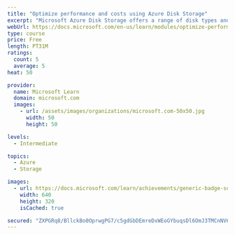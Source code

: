 ```yaml
---
title: "Optimize performance and costs using Azure Disk Storage"
excerpt: "Microsoft Azure Disk Storage offers a range of disk types and capabilities that enable you to optimize application performance and costs in specific scenarios. In this module, you'll learn more about how disk performance works, identify Azure Disk Storage capabilities, and performance-scaling options."
webUrl: https://docs.microsoft.com/en-us/learn/modules/optimize-performance-and-costs-using-azure-disk-storage/
type: course
price: Free
length: PT31M
ratings:
  count: 5
  average: 5
heat: 50

provider:
  name: Microsoft Learn
  domain: microsoft.com
  images:
    - url: /assets/images/organizations/microsoft.com-50x50.jpg
      width: 50
      height: 50

levels:
  - Intermediate

topics:
  - Azure
  - Storage

images:
  - url: https://docs.microsoft.com/learn/achievements/generic-badge-social.png
    width: 640
    height: 320
    isCached: true

secured: "ZXPGRq8/BllckBo0OprwgPG7/c5gdGbDEmreDxWEoGYbuqsDl6OmJ3TMCnNV6OMZ3SRq/bEuK8eiN/3s/3Rutnu6ZCttiHMCsDbNsA0Dxvww5ZGIE25JXaBz35u0MsEDcg3KyaRJwMg7IscdmjBp/jACsKJYT0WdqR3VyzJeAUBH2+pCFa5tn2TaIYcc5eZNTQJmfsPy1Xc5jTQnMeC0DNPrTBXBhNwp9xFjLvtM9SrufaQAtoXq8n/rt1y9Dr2Wfckti2G9wf+4R5ydUFWEIuNhEUIDOJBJvBBZ3600/rHn6+S8K38hBfjTHDgSybp2IFO9jRypheOFBOfToWzK4sWkHaBXCJ+YOVPGJ0LcZhl7Y+yR9zvfSsgYfAWsDa/HSD9lDcPD/bNkCI9mNJgTBC2j4lLX2PHIPbu30ZFfTOY=;pFP3xJDxz+FZLXfxSnIKXg=="
---
```


